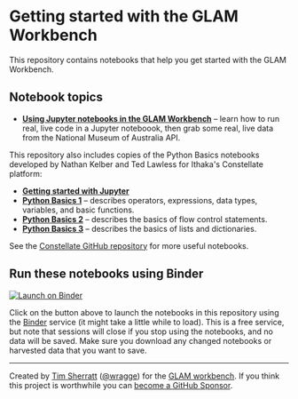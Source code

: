 # Getting started with the GLAM Workbench

This repository contains notebooks that help you get started with the GLAM Workbench.

## Notebook topics

* [**Using Jupyter notebooks in the GLAM Workbench**](Using_Jupyter_notebooks.ipynb) – learn how to run real, live code in a Jupyter noteboook, then grab some real, live data from the National Museum of Australia API.

This repository also includes copies of the Python Basics notebooks developed by Nathan Kelber and Ted Lawless for Ithaka's Constellate platform:

* [**Getting started with Jupyter**](getting-started-with-jupyter.ipynb)
* [**Python Basics 1**](python-basics-1.ipynb) – describes operators, expressions, data types, variables, and basic functions.
* [**Python Basics 2**](python-basics-2.ipynb) – describes the basics of flow control statements.
* [**Python Basics 3**](python-basics-3.ipynb) – describes the basics of lists and dictionaries.

See the [Constellate GitHub repository](https://github.com/ithaka/tdm-notebooks) for more useful notebooks.

<!-- START RUN INFO -->

## Run these notebooks using Binder

[![Launch on Binder](https://mybinder.org/badge_logo.svg)](https://mybinder.org/v2/gh/GLAM-Workbench/getting-started/master/?urlpath=lab/tree/Using_Jupyter_notebooks.ipynb)

Click on the button above to launch the notebooks in this repository using the [Binder](https://mybinder.org/) service (it might take a little while to load). This is a free service, but note that sessions will close if you stop using the notebooks, and no data will be saved. Make sure you download any changed notebooks or harvested data that you want to save.

----

Created by [Tim Sherratt](https://timsherratt.org) ([@wragge](https://twitter.com/wragge)) for the [GLAM workbench](https://glam-workbench.github.io/). If you think this project is worthwhile you can [become a GitHub Sponsor](https://github.com/sponsors/wragge).
